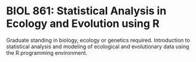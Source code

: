 # BIOL 861: Statistical Analysis in Ecology and Evolution using R

Graduate standing in biology, ecology or genetics required. Introduction to statistical analysis and modeling of ecological and evolutionary data using the R programming environment.